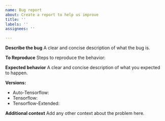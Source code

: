 ```yaml
---
name: Bug report
about: Create a report to help us improve
title: ''
labels: ''
assignees: ''

---
```


**Describe the bug**
A clear and concise description of what the bug is.

**To Reproduce**
Steps to reproduce the behavior:

**Expected behavior**
A clear and concise description of what you expected to happen.

**Versions:**
 - Auto-Tensorflow:
 - Tensorflow:
 - Tensorflow-Extended:

**Additional context**
Add any other context about the problem here.
